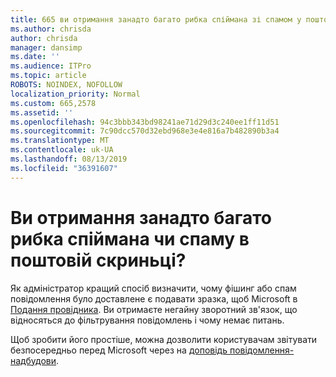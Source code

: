 ```yaml
---
title: 665 ви отримання занадто багато рибка спіймана зі спамом у поштовій скриньці?
ms.author: chrisda
author: chrisda
manager: dansimp
ms.date: ''
ms.audience: ITPro
ms.topic: article
ROBOTS: NOINDEX, NOFOLLOW
localization_priority: Normal
ms.custom: 665,2578
ms.assetid: ''
ms.openlocfilehash: 94c3bbb343bd98241ae71d29d3c240ee1ff11d51
ms.sourcegitcommit: 7c90dcc570d32ebd968e3e4e816a7b482890b3a4
ms.translationtype: MT
ms.contentlocale: uk-UA
ms.lasthandoff: 08/13/2019
ms.locfileid: "36391607"
---
```

# <a name="are-you-receiving-too-much-phish-or-spam-in-your-mailbox"></a>Ви отримання занадто багато рибка спіймана чи спаму в поштовій скриньці?

Як адміністратор кращий спосіб визначити, чому фішинг або спам повідомлення було доставлене є подавати зразка, щоб Microsoft в [Подання провідника](https://protection.office.com/reportsubmission). Ви отримаєте негайну зворотний зв'язок, що відносяться до фільтрування повідомлень і чому немає питань.

Щоб зробити його простіше, можна дозволити користувачам звітувати безпосередньо перед Microsoft через на [доповідь повідомлення-надбудови](https://appsource.microsoft.com/product/office/WA104381180?src=office&tab=Overview).
